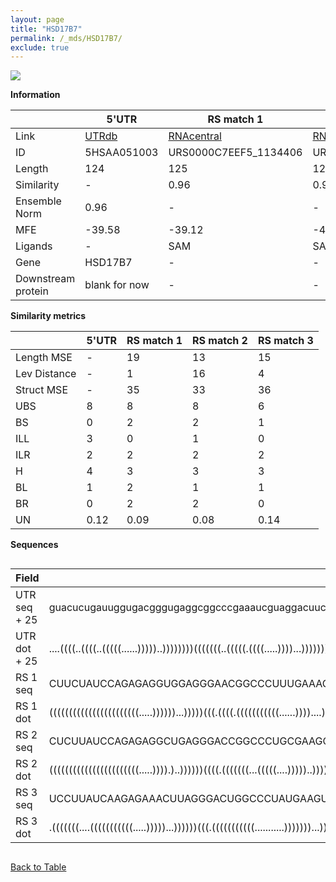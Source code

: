 ```yaml
---
layout: page
title: "HSD17B7"
permalink: /_mds/HSD17B7/
exclude: true
---
```




![](../../alns_9.28.22/aln_5HSAA051003_0.997.png?raw=true)


**Information**

| | 5'UTR       | RS match 1   | RS match 2  | RS match 3 |
| ---- | ----------- | ----------- | ----------- | ----------- |
| Link | <a href="http://utrdb.ba.itb.cnr.it/getutr/5HSAA051003/1" target="_blank" rel="noopener noreferrer">UTRdb</a>   | <a href="https://rnacentral.org/rna/URS0000C7EEF5/1134406" target="_blank" rel="noopener noreferrer">RNAcentral</a>     |<a href="https://rnacentral.org/rna/URS0000D948CE/1798267" target="_blank" rel="noopener noreferrer">RNAcentral</a>  | <a href="https://rnacentral.org/rna/URS0000AB8CEA/1341692" target="_blank" rel="noopener noreferrer">RNAcentral</a>   |
| ID | 5HSAA051003     | URS0000C7EEF5_1134406     | URS0000D948CE_1798267     | URS0000AB8CEA_1341692     |
| Length | 124     |  125    | 120   |  122    |
| Similarity | - | 0.96 | 0.93 | 0.95 |
| Ensemble Norm | 0.96 | - | - | - |
| MFE | -39.58 | -39.12 | -43.39 | -27.47 |
| Ligands | - | SAM | SAM | SAM |
| Gene | HSD17B7 | - | - | - |
| Downstream protein | blank for now    |    -    | -  | - |


**Similarity metrics**

| | 5'UTR       | RS match 1   | RS match 2  | RS match 3 |
| ---- | ----------- | ----------- | ----------- | ----------- |
| Length MSE | - | 19 | 13 | 15 |
| Lev Distance | - | 1 | 16 | 4 |
| Struct MSE | - | 35 | 33 | 36 |
| UBS| 8 | 8 | 8 | 6 |
| BS | 0 | 2 | 2 | 1 |
| ILL | 3 | 0 | 1 | 0 |
| ILR | 2 | 2 | 2 | 2 |
| H | 4 | 3 | 3 | 3 |
| BL | 1 | 2 | 1 | 1 |
| BR | 0 | 2 | 2 | 0 |
| UN | 0.12 | 0.09 | 0.08 | 0.14 |

**Sequences**


<div style="overflow-x:auto;">

<table>
<colgroup>
<col width="30%" />
<col width="70%" />
</colgroup>
<thead>
<tr class="header">
<th>Field</th>
<th>Description</th>
</tr>
</thead>
<tbody>
<tr>
<td markdown="span">UTR seq + 25 </td>
<td markdown="span"> guacucugauuggugacgggugaggcggcccgaaaucguaggacuuccgaaagcagcggcgguguuugcuucacugcuuggaagugugagugcgcgaagATGCGAAAGGTGGTTTTGATCACCG </td>
</tr>
<tr>
<td markdown="span">UTR dot + 25  </td>
<td markdown="span"> ....((((..((((..(((((......)))))..))))))))(((((((..(((((.((((.....))))...)))))))))))).......(((......)))...((((((....)))))).
</td>
</tr>


<tr>
<td markdown="span">RS 1 seq </td>
<td markdown="span"> CUUCUAUCCAGAGAGGUGGAGGGAACGGCCCUUUGAAACCUCGGCAACCUGGGACGUGUGGUCUUACAGCCAAUGUUACGCUCUAAGGUGCCAAUUCCGGCAGGAUAAAAUCUGGGAGAUAGGAG
</td>
</tr>


<tr>
<td markdown="span">RS 1 dot </td>
<td markdown="span"> (((((((((((((((((((((((.....))))))...)))))(((.((((.(((((((((((......))))....)))).))).)))))))...(((....))).....)))))...)))))))
</td>
</tr>


<tr>
<td markdown="span">RS 2 seq </td>
<td markdown="span"> CUCUUAUCCAGAGAGGCUGAGGGACCGGCCCUGCGAAGCCUCGGCAACCUGUCCCAGCGGACCUACGUCCGAUGGAUGUGGUGCCAACUCCGGCAGAACGUCGUUUCUGGAAGAUGAGAG
</td>
</tr>


<tr>
<td markdown="span">RS 2 dot </td>
<td markdown="span"> (((((((((((((((((((((((.....)))).)..))))))((((.(((((((...(((((....)))))..))))).)))))).....((((.....))))..))))))...))))))
</td>
</tr>


<tr>
<td markdown="span">RS 3 seq </td>
<td markdown="span"> UCCUUAUCAAGAGAAACUUAGGGACUGGCCCUAUGAAGUUUCAGCAACCUCAUGUUUUUCCUAUGCGUAAACAUGUAAAGGUGCUAAUUCCAGCAGAUCAUAAUAAUUCUGAAAGAUGAGGG
</td>
</tr>


<tr>
<td markdown="span">RS 3 dot </td>
<td markdown="span"> .(((((((....(((((((((((.....)))))...))))))(((.(((((((((((...........)))))))...)))))))........((((..........))))...))))))).
</td>
</tr>

</tbody>
</table>


</div>


[Back to Table](../../display)
